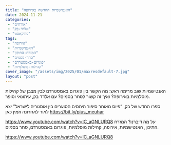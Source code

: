 ```yaml
---
title: "האנטישמיות החדשה באירופה"
date: 2024-11-21
categories: 
 - "אורחים"
 - "אלדד-בק"
 - "פודקאסט"
tags: 
 - "אירופה"
 - "האנטישמיות"
 - "המזרח-התיכון"
 - "סחר-בסמים"
 - "פוגרום-באמסטרדם"
 - "קהילות-מוסלמיות"
cover_image: "/assets/img/2025/01/maxresdefault-7.jpg"
layout: "post"
---
```


האנטישמיות שוב מרימה ראש: מה הקשר בין פוגרום באמסטרדם לבין מצבן של קהילות מוסלמיות באירופה? ואיך זה קשור לסחר בסמים? עם אלדד בק, עיתונאי וסופר.

ספרו החדש של בק, “פיוס מאוחר סיפור היחסים הסוערים בין אוסטריה לישראל” יצא לאור לאחרונה וזמין כאן <https://bit.ly/pius_meuhar>

<https://www.youtube.com/watch?v=lC_aGNLURQ8>
על מה דיברנו? המזרח התיכון, האנטישמיות, אירופה, קהילות מוסלמיות, פוגרום באמסטרדם, סחר בסמים.

<https://www.youtube.com/watch?v=lC_aGNLURQ8>
